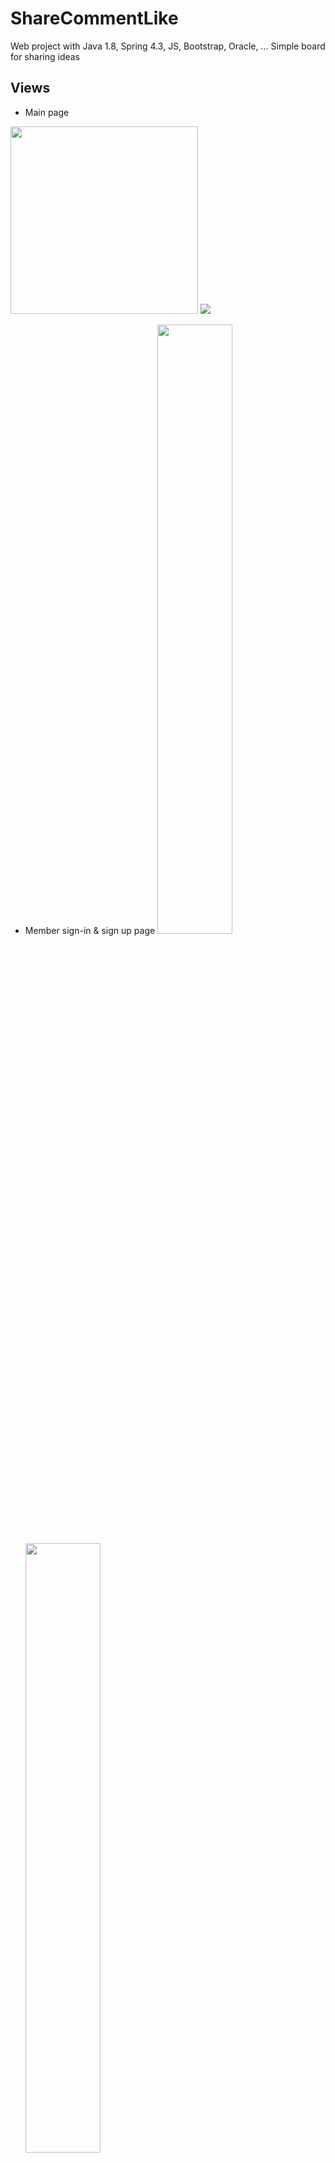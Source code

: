 # ShareCommentLike
Web project with Java 1.8, Spring 4.3, JS, Bootstrap, Oracle, ...
Simple board for sharing ideas


## Views
* Main page
<img src="https://user-images.githubusercontent.com/42129707/106534571-bf2df980-6537-11eb-8fb3-3c6ff519433b.png" width="300px">
<img src="https://user-images.githubusercontent.com/42129707/106534588-c7863480-6537-11eb-986d-120f61797330.png">

* Member sign-in & sign up page
<img src="https://user-images.githubusercontent.com/42129707/106534601-cf45d900-6537-11eb-9f18-fd34d4cef274.png" width="50%" height="50%"><img src="https://user-images.githubusercontent.com/42129707/106534627-dd93f500-6537-11eb-91df-3e4accca217c.png" width="50%" height="50%">

* Find password by name and id, contact us page
<img src="https://user-images.githubusercontent.com/42129707/106534637-e2f13f80-6537-11eb-86b6-8bf79d8492c8.png" width="50%" height="50%"><img src="https://user-images.githubusercontent.com/42129707/106534644-e8e72080-6537-11eb-8be2-39e6adb2b08e.png" width="50%" height="50%">

* Board (List, article view, write/reply/modify article)
<img src="https://user-images.githubusercontent.com/42129707/106534660-f00e2e80-6537-11eb-814c-c67456ad2bb9.png" width="50%" height="50%"><img src="https://user-images.githubusercontent.com/42129707/106534691-fd2b1d80-6537-11eb-8fd1-6fdcfb48a0bf.png" width="50%" height="50%">
<img src="https://user-images.githubusercontent.com/42129707/106534707-061bef00-6538-11eb-852b-341ebb315e14.png" width="33%" height="33%"><img src="https://user-images.githubusercontent.com/42129707/106535838-74fa4780-653a-11eb-8af3-162d35ae14a4.png" width="33%" height="33%"><img src="https://user-images.githubusercontent.com/42129707/106535848-7b88bf00-653a-11eb-8d45-f094989f3b4f.png" width="33%" height="33%">

* Administration menu
<img src="https://user-images.githubusercontent.com/42129707/106534744-18962880-6538-11eb-8228-c0f05a28e1e7.png" width="50%" height="50%">
<img src="https://user-images.githubusercontent.com/42129707/106534746-1a5fec00-6538-11eb-8941-55149925154e.png" width="50%" height="50%">

## DB Structure
![DB_Structure](https://user-images.githubusercontent.com/42129707/106534718-0b793980-6538-11eb-9735-b6e483c6ce04.png)
